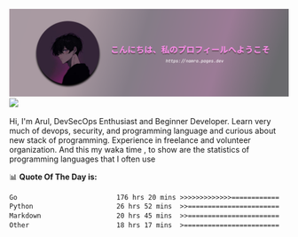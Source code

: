 ![banner](.github/profile-markdown.png)
<img src="https://user-images.githubusercontent.com/73097560/115834477-dbab4500-a447-11eb-908a-139a6edaec5c.gif"></p>

Hi, I'm Arul, DevSecOps Enthusiast and Beginner Developer. Learn very much of devops, security, and programming language and curious about new stack of programming. Experience in freelance and volunteer organization. And this my waka time , to show are the statistics of programming languages that I often use

📊 **Quote Of The Day is:**
<!--START_SECTION:waka-->

```txt
Go                         176 hrs 20 mins >>>>>>>>>>>>>============   51.13 %
Python                     26 hrs 52 mins  >>=======================   07.79 %
Markdown                   20 hrs 45 mins  >>=======================   06.02 %
Other                      18 hrs 17 mins  >========================   05.30 %
```

<!--END_SECTION:waka-->
